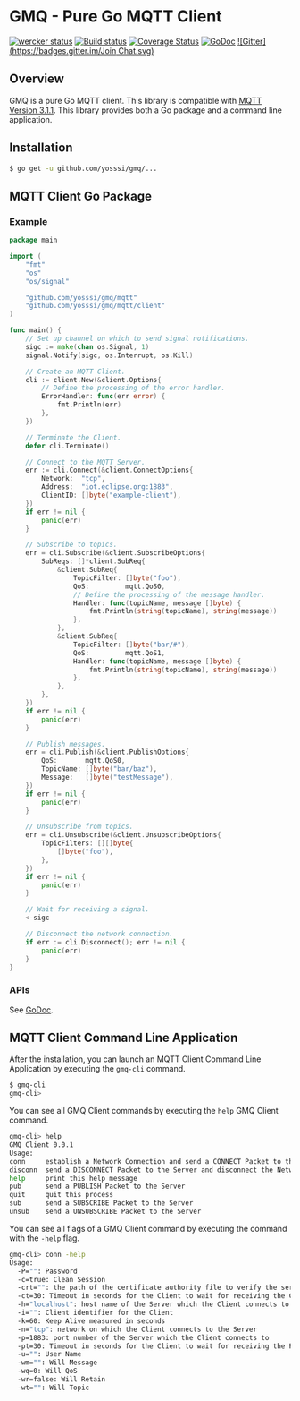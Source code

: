 # GMQ - Pure Go MQTT Client

[![wercker status](https://app.wercker.com/status/3e5533f6f9aa61384eb2dd2d8f102cfd/m "wercker status")](https://app.wercker.com/project/bykey/3e5533f6f9aa61384eb2dd2d8f102cfd)
[![Build status](https://ci.appveyor.com/api/projects/status/7gigy6i4tknxh9x3?svg=true)](https://ci.appveyor.com/project/yosssi/gmq)
[![Coverage Status](https://img.shields.io/coveralls/yosssi/gmq.svg)](https://coveralls.io/r/yosssi/gmq?branch=master)
[![GoDoc](https://godoc.org/github.com/yosssi/gmq?status.svg)](https://godoc.org/github.com/yosssi/gmq)
[![Gitter](https://badges.gitter.im/Join Chat.svg)](https://gitter.im/yosssi/gmq?utm_source=badge&utm_medium=badge&utm_campaign=pr-badge)

## Overview

GMQ is a pure Go MQTT client. This library is compatible with [MQTT Version 3.1.1](http://docs.oasis-open.org/mqtt/mqtt/v3.1.1/os/mqtt-v3.1.1-os.html). This library provides both a Go package and a command line application.

## Installation

```sh
$ go get -u github.com/yosssi/gmq/...
```

## MQTT Client Go Package

### Example

```go
package main

import (
	"fmt"
	"os"
	"os/signal"

	"github.com/yosssi/gmq/mqtt"
	"github.com/yosssi/gmq/mqtt/client"
)

func main() {
	// Set up channel on which to send signal notifications.
	sigc := make(chan os.Signal, 1)
	signal.Notify(sigc, os.Interrupt, os.Kill)

	// Create an MQTT Client.
	cli := client.New(&client.Options{
		// Define the processing of the error handler.
		ErrorHandler: func(err error) {
			fmt.Println(err)
		},
	})

	// Terminate the Client.
	defer cli.Terminate()

	// Connect to the MQTT Server.
	err := cli.Connect(&client.ConnectOptions{
		Network:  "tcp",
		Address:  "iot.eclipse.org:1883",
		ClientID: []byte("example-client"),
	})
	if err != nil {
		panic(err)
	}

	// Subscribe to topics.
	err = cli.Subscribe(&client.SubscribeOptions{
		SubReqs: []*client.SubReq{
			&client.SubReq{
				TopicFilter: []byte("foo"),
				QoS:         mqtt.QoS0,
				// Define the processing of the message handler.
				Handler: func(topicName, message []byte) {
					fmt.Println(string(topicName), string(message))
				},
			},
			&client.SubReq{
				TopicFilter: []byte("bar/#"),
				QoS:         mqtt.QoS1,
				Handler: func(topicName, message []byte) {
					fmt.Println(string(topicName), string(message))
				},
			},
		},
	})
	if err != nil {
		panic(err)
	}

	// Publish messages.
	err = cli.Publish(&client.PublishOptions{
		QoS:       mqtt.QoS0,
		TopicName: []byte("bar/baz"),
		Message:   []byte("testMessage"),
	})
	if err != nil {
		panic(err)
	}

	// Unsubscribe from topics.
	err = cli.Unsubscribe(&client.UnsubscribeOptions{
		TopicFilters: [][]byte{
			[]byte("foo"),
		},
	})
	if err != nil {
		panic(err)
	}

	// Wait for receiving a signal.
	<-sigc

	// Disconnect the network connection.
	if err := cli.Disconnect(); err != nil {
		panic(err)
	}
}
```

### APIs

See [GoDoc](https://godoc.org/github.com/yosssi/gmq).

## MQTT Client Command Line Application

After the installation, you can launch an MQTT Client Command Line Application by executing the `gmq-cli` command.

```sh
$ gmq-cli
gmq-cli>
```

You can see all GMQ Client commands by executing the `help` GMQ Client command.

```sh
gmq-cli> help
GMQ Client 0.0.1
Usage:
conn     establish a Network Connection and send a CONNECT Packet to the Server
disconn  send a DISCONNECT Packet to the Server and disconnect the Network Connection
help     print this help message
pub      send a PUBLISH Packet to the Server
quit     quit this process
sub      send a SUBSCRIBE Packet to the Server
unsub    send a UNSUBSCRIBE Packet to the Server
```

You can see all flags of a GMQ Client command by executing the command with the `-help` flag.

```sh
gmq-cli> conn -help
Usage:
  -P="": Password
  -c=true: Clean Session
  -crt="": the path of the certificate authority file to verify the server connection
  -ct=30: Timeout in seconds for the Client to wait for receiving the CONNACK Packet after sending the CONNECT Packet
  -h="localhost": host name of the Server which the Client connects to
  -i="": Client identifier for the Client
  -k=60: Keep Alive measured in seconds
  -n="tcp": network on which the Client connects to the Server
  -p=1883: port number of the Server which the Client connects to
  -pt=30: Timeout in seconds for the Client to wait for receiving the PINGRESP Packet after sending the PINGREQ Packet
  -u="": User Name
  -wm="": Will Message
  -wq=0: Will QoS
  -wr=false: Will Retain
  -wt="": Will Topic
```

